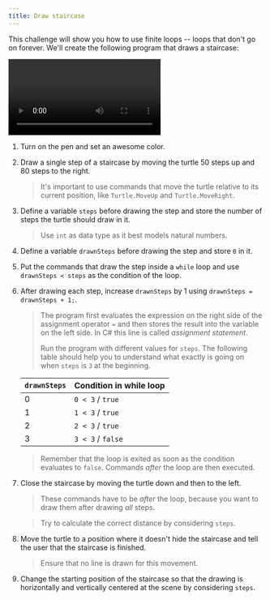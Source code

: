 ```yaml
---
title: Draw staircase
---
```


This challenge will show you how to use finite loops -- loops that don't go on forever.
We'll create the following program that draws a staircase:

<video controls>
    <source src="staircase.mp4" type="video/mp4">
Your browser does not support the video tag.
</video>

1. Turn on the pen and set an awesome color.
1. Draw a single step of a staircase by moving the turtle 50 steps up and 80 steps to the right.
    > It's important to use commands that move the turtle relative to its current position, like `Turtle.MoveUp` and `Turtle.MoveRight`.
1. Define a variable `steps` before drawing the step and store the number of steps the turtle should draw in it.
    > Use `int` as data type as it best models natural numbers.
1. Define a variable `drawnSteps` before drawing the step and store `0` in it.
1. Put the commands that draw the step inside a `while` loop and use `drawnSteps < steps` as the condition of the loop.
1. After drawing each step, increase `drawnSteps` by 1 using `drawnSteps = drawnSteps + 1;`.
    > The program first evaluates the expression on the right side of the assignment operator `=` and then stores the result into the variable on the left side. In C# this line is called *assignment statement*.
    >
    > Run the program with different values for `steps`. The following table should help you to understand what exactly is going on when `steps` is `3` at the beginning.
    >
   | `drawnSteps` | Condition in while loop |
   | ------------ | ----------------------- |
   | 0            | `0 < 3` / `true`        |
   | 1            | `1 < 3` / `true`        |
   | 2            | `2 < 3` / `true`        |
   | 3            | `3 < 3` / `false`       |
    >
    > Remember that the loop is exited as soon as the condition evaluates to `false`. Commands *after* the loop are then executed.
1. Close the staircase by moving the turtle down and then to the left.
    > These commands have to be *after* the loop, because you want to draw them after drawing *all* steps.

    > Try to calculate the correct distance by considering `steps`.
1. Move the turtle to a position where it doesn't hide the staircase and tell the user that the staircase is finished.
    > Ensure that no line is drawn for this movement.
1. Change the starting position of the staircase so that the drawing is horizontally and vertically centered at the scene by considering `steps`.
